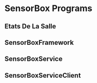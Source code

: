 # SensorBox Programs

## Etats De La Salle


## SensorBoxFramework


## SensorBoxService


## SensorBoxServiceClient


